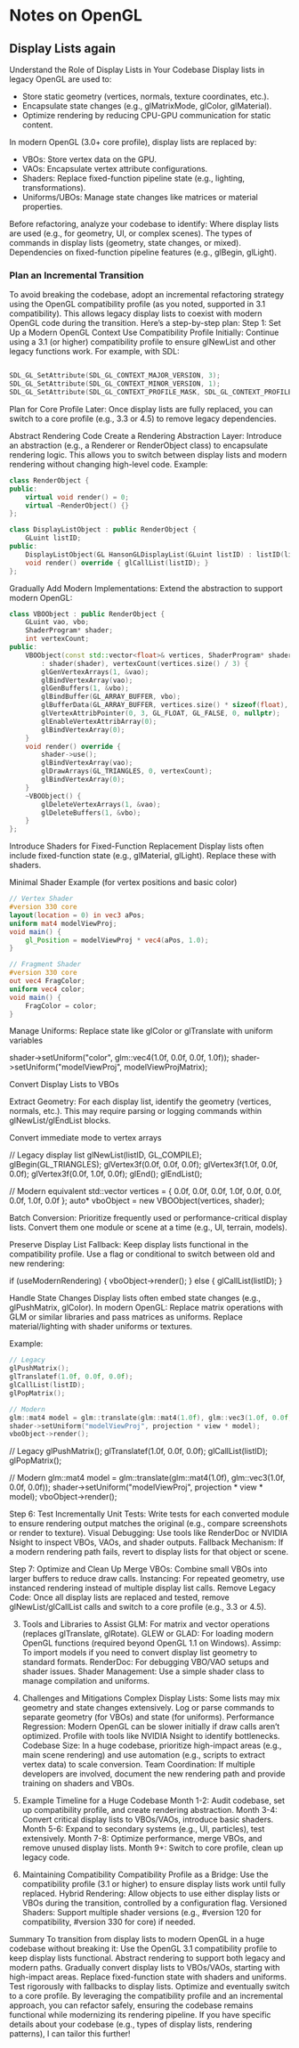 # Notes on OpenGL

## Display Lists again

Understand the Role of Display Lists in Your Codebase
Display lists in legacy OpenGL are used to:

- Store static geometry (vertices, normals, texture coordinates, etc.).
- Encapsulate state changes (e.g., glMatrixMode, glColor, glMaterial).
- Optimize rendering by reducing CPU-GPU communication for static content.

In modern OpenGL (3.0+ core profile), display lists are replaced by:

- VBOs: Store vertex data on the GPU.
- VAOs: Encapsulate vertex attribute configurations.
- Shaders: Replace fixed-function pipeline state (e.g., lighting, transformations).
- Uniforms/UBOs: Manage state changes like matrices or material properties.

Before refactoring, analyze your codebase to identify:
Where display lists are used (e.g., for geometry, UI, or complex scenes).
The types of commands in display lists (geometry, state changes, or mixed).
Dependencies on fixed-function pipeline features (e.g., glBegin, glLight).

### Plan an Incremental Transition

To avoid breaking the codebase, adopt an incremental refactoring strategy using the OpenGL compatibility profile (as you noted, supported in 3.1 compatibility). This allows legacy display lists to coexist with modern OpenGL code during the transition. Here’s a step-by-step plan:
Step 1: Set Up a Modern OpenGL Context
Use Compatibility Profile Initially: Continue using a 3.1 (or higher) compatibility profile to ensure glNewList and other legacy functions work. For example, with SDL:

```c++

SDL_GL_SetAttribute(SDL_GL_CONTEXT_MAJOR_VERSION, 3);
SDL_GL_SetAttribute(SDL_GL_CONTEXT_MINOR_VERSION, 1);
SDL_GL_SetAttribute(SDL_GL_CONTEXT_PROFILE_MASK, SDL_GL_CONTEXT_PROFILE_COMPATIBILITY);
```

Plan for Core Profile Later: Once display lists are fully replaced, you can switch to a core profile (e.g., 3.3 or 4.5) to remove legacy dependencies.

Abstract Rendering Code
Create a Rendering Abstraction Layer: Introduce an abstraction (e.g., a Renderer or RenderObject class) to encapsulate rendering logic. This allows you to switch between display lists and modern rendering without changing high-level code.
Example:

```c++
class RenderObject {
public:
    virtual void render() = 0;
    virtual ~RenderObject() {}
};

class DisplayListObject : public RenderObject {
    GLuint listID;
public:
    DisplayListObject(GL HansonGLDisplayList(GLuint listID) : listID(listID) {}
    void render() override { glCallList(listID); }
};
```

Gradually Add Modern Implementations: Extend the abstraction to support modern OpenGL:

```c++
class VBOObject : public RenderObject {
    GLuint vao, vbo;
    ShaderProgram* shader;
    int vertexCount;
public:
    VBOObject(const std::vector<float>& vertices, ShaderProgram* shader)
        : shader(shader), vertexCount(vertices.size() / 3) {
        glGenVertexArrays(1, &vao);
        glBindVertexArray(vao);
        glGenBuffers(1, &vbo);
        glBindBuffer(GL_ARRAY_BUFFER, vbo);
        glBufferData(GL_ARRAY_BUFFER, vertices.size() * sizeof(float), vertices.data(), GL_STATIC_DRAW);
        glVertexAttribPointer(0, 3, GL_FLOAT, GL_FALSE, 0, nullptr);
        glEnableVertexAttribArray(0);
        glBindVertexArray(0);
    }
    void render() override {
        shader->use();
        glBindVertexArray(vao);
        glDrawArrays(GL_TRIANGLES, 0, vertexCount);
        glBindVertexArray(0);
    }
    ~VBOObject() {
        glDeleteVertexArrays(1, &vao);
        glDeleteBuffers(1, &vbo);
    }
};
```

Introduce Shaders for Fixed-Function Replacement
Display lists often include fixed-function state (e.g., glMaterial, glLight). Replace these with shaders.

Minimal Shader Example (for vertex positions and basic color)

```glsl
// Vertex Shader
#version 330 core
layout(location = 0) in vec3 aPos;
uniform mat4 modelViewProj;
void main() {
    gl_Position = modelViewProj * vec4(aPos, 1.0);
}

// Fragment Shader
#version 330 core
out vec4 FragColor;
uniform vec4 color;
void main() {
    FragColor = color;
}
```

Manage Uniforms: Replace state like glColor or glTranslate with uniform variables

shader->setUniform("color", glm::vec4(1.0f, 0.0f, 0.0f, 1.0f));
shader->setUniform("modelViewProj", modelViewProjMatrix);

Convert Display Lists to VBOs

Extract Geometry: For each display list, identify the geometry (vertices, normals, etc.). This may require parsing or logging commands within glNewList/glEndList blocks.

Convert immediate mode to vertex arrays

// Legacy display list
glNewList(listID, GL_COMPILE);
glBegin(GL_TRIANGLES);
glVertex3f(0.0f, 0.0f, 0.0f);
glVertex3f(1.0f, 0.0f, 0.0f);
glVertex3f(0.0f, 1.0f, 0.0f);
glEnd();
glEndList();

// Modern equivalent
std::vector<float> vertices = {
0.0f, 0.0f, 0.0f,
1.0f, 0.0f, 0.0f,
0.0f, 1.0f, 0.0f
};
auto* vboObject = new VBOObject(vertices, shader);

Batch Conversion: Prioritize frequently used or performance-critical display lists. Convert them one module or scene at a time (e.g., UI, terrain, models).

Preserve Display List Fallback: Keep display lists functional in the compatibility profile. Use a flag or conditional to switch between old and new rendering:

if (useModernRendering) {
vboObject->render();
} else {
glCallList(listID);
}

Handle State Changes
Display lists often embed state changes (e.g., glPushMatrix, glColor). In modern OpenGL:
Replace matrix operations with GLM or similar libraries and pass matrices as uniforms.
Replace material/lighting with shader uniforms or textures.

Example:
```c++
// Legacy
glPushMatrix();
glTranslatef(1.0f, 0.0f, 0.0f);
glCallList(listID);
glPopMatrix();

// Modern
glm::mat4 model = glm::translate(glm::mat4(1.0f), glm::vec3(1.0f, 0.0f, 0.0f));
shader->setUniform("modelViewProj", projection * view * model);
vboObject->render();
```

// Legacy
glPushMatrix();
glTranslatef(1.0f, 0.0f, 0.0f);
glCallList(listID);
glPopMatrix();

// Modern
glm::mat4 model = glm::translate(glm::mat4(1.0f), glm::vec3(1.0f, 0.0f, 0.0f));
shader->setUniform("modelViewProj", projection * view * model);
vboObject->render();

Step 6: Test Incrementally
Unit Tests: Write tests for each converted module to ensure rendering output matches the original (e.g., compare screenshots or render to texture).
Visual Debugging: Use tools like RenderDoc or NVIDIA Nsight to inspect VBOs, VAOs, and shader outputs.
Fallback Mechanism: If a modern rendering path fails, revert to display lists for that object or scene.

Step 7: Optimize and Clean Up
Merge VBOs: Combine small VBOs into larger buffers to reduce draw calls.
Instancing: For repeated geometry, use instanced rendering instead of multiple display list calls.
Remove Legacy Code: Once all display lists are replaced and tested, remove glNewList/glCallList calls and switch to a core profile (e.g., 3.3 or 4.5).

3. Tools and Libraries to Assist
   GLM: For matrix and vector operations (replaces glTranslate, glRotate).
   GLEW or GLAD: For loading modern OpenGL functions (required beyond OpenGL 1.1 on Windows).
   Assimp: To import models if you need to convert display list geometry to standard formats.
   RenderDoc: For debugging VBO/VAO setups and shader issues.
   Shader Management: Use a simple shader class to manage compilation and uniforms.

4. Challenges and Mitigations
   Complex Display Lists: Some lists may mix geometry and state changes extensively. Log or parse commands to separate geometry (for VBOs) and state (for uniforms).
   Performance Regression: Modern OpenGL can be slower initially if draw calls aren’t optimized. Profile with tools like NVIDIA Nsight to identify bottlenecks.
   Codebase Size: In a huge codebase, prioritize high-impact areas (e.g., main scene rendering) and use automation (e.g., scripts to extract vertex data) to scale conversion.
   Team Coordination: If multiple developers are involved, document the new rendering path and provide training on shaders and VBOs.

5. Example Timeline for a Huge Codebase
   Month 1-2: Audit codebase, set up compatibility profile, and create rendering abstraction.
   Month 3-4: Convert critical display lists to VBOs/VAOs, introduce basic shaders.
   Month 5-6: Expand to secondary systems (e.g., UI, particles), test extensively.
   Month 7-8: Optimize performance, merge VBOs, and remove unused display lists.
   Month 9+: Switch to core profile, clean up legacy code.

6. Maintaining Compatibility
   Compatibility Profile as a Bridge: Use the compatibility profile (3.1 or higher) to ensure display lists work until fully replaced.
   Hybrid Rendering: Allow objects to use either display lists or VBOs during the transition, controlled by a configuration flag.
   Versioned Shaders: Support multiple shader versions (e.g., #version 120 for compatibility, #version 330 for core) if needed.

Summary
To transition from display lists to modern OpenGL in a huge codebase without breaking it:
Use the OpenGL 3.1 compatibility profile to keep display lists functional.
Abstract rendering to support both legacy and modern paths.
Gradually convert display lists to VBOs/VAOs, starting with high-impact areas.
Replace fixed-function state with shaders and uniforms.
Test rigorously with fallbacks to display lists.
Optimize and eventually switch to a core profile.
By leveraging the compatibility profile and an incremental approach, you can refactor safely, ensuring the codebase remains functional while modernizing its rendering pipeline. If you have specific details about your codebase (e.g., types of display lists, rendering patterns), I can tailor this further!
